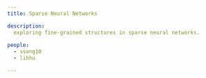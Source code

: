 ```yaml
---
title: Sparse Neural Networks

description: 
  exploring fine-grained structures in sparse neural networks. 
  
people:
  - ssong10
  - lihhu

---
```





